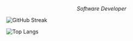 _<p align="center">Software Developer</p>_


![GitHub Streak](https://github-readme-streak-stats.herokuapp.com/?user=kentlouisetonino&theme=android-dark&card_width=921)

![Top Langs](https://github-readme-stats.vercel.app/api/top-langs/?username=kentlouisetonino&langs_count=10&card_width=921&hide=html,css&theme=highcontrast)
